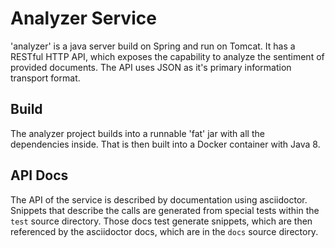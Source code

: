 # Analyzer Service

'analyzer' is a java server build on Spring and run on Tomcat. It has a RESTful HTTP API, which exposes the capability to analyze the sentiment of provided documents. The API uses JSON as it's primary information transport format.

## Build

The analyzer project builds into a runnable 'fat' jar with all the dependencies inside. That is then built into a Docker container with Java 8.

## API Docs

The API of the service is described by documentation using asciidoctor. Snippets that describe the calls are generated from special tests within the `test` source directory. Those docs test generate snippets, which are then referenced by the asciidoctor docs, which are in the `docs` source directory.